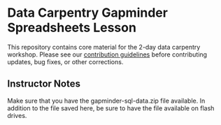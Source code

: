 Data Carpentry Gapminder Spreadsheets Lesson
=============

This repository contains core material for the 2-day data carpentry workshop. Please see our [contribution guidelines](CONTRIBUTING.md) before contributing updates, bug fixes, or other corrections.

## Instructor Notes
Make sure that you have the gapminder-sql-data.zip file available. In addition to the file saved here, be sure to have the file available on flash drives. 
 
